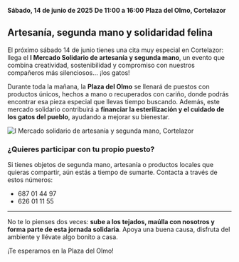 ﻿**Sábado, 14 de junio de 2025**
**De 11:00 a 16:00**
**Plaza del Olmo, Cortelazor**

## Artesanía, segunda mano y solidaridad felina

El próximo sábado 14 de junio tienes una cita muy especial en Cortelazor: llega el **I Mercado Solidario de artesanía y segunda mano**, un evento que combina creatividad, sostenibilidad y compromiso con nuestros compañeros más silenciosos… ¡los gatos!

Durante toda la mañana, la **Plaza del Olmo** se llenará de puestos con productos únicos, hechos a mano o recuperados con cariño, donde podrás encontrar esa pieza especial que llevas tiempo buscando. Además, este mercado solidario contribuirá a **financiar la esterilización y el cuidado de los gatos del pueblo**, ayudando a mejorar su bienestar.

![I Mercado solidario de artesanía y segunda mano, Cortelazor](/images/blog/2025-05-31-mercado-artesania/mercado-artesania-cortelazor.jpg)

### ¿Quieres participar con tu propio puesto?

Si tienes objetos de segunda mano, artesanía o productos locales que quieras compartir, aún estás a tiempo de sumarte. Contacta a través de estos números:

* 687 01 44 97
* 626 01 11 55

---

No te lo pienses dos veces: **sube a los tejados, maúlla con nosotros y forma parte de esta jornada solidaria**. Apoya una buena causa, disfruta del ambiente y llévate algo bonito a casa.

¡Te esperamos en la Plaza del Olmo!